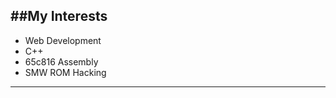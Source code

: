 ##My Interests
---
- Web Development
- C++
- 65c816 Assembly
- SMW ROM Hacking
---
<!---
SysToad64/SysToad64 is a ✨ special ✨ repository because its `README.md` (this file) appears on your GitHub profile.
You can click the Preview link to take a look at your changes.
--->
